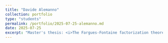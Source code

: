 ```yaml
---
title: "Davide Alemanno"
collection: portfolio
type: "students"
permalink: /portfolio/2025-07-25-alemanno.md
date: 2025-07-25
excerpt: "Master's thesis: <i>The Fargues-Fontaine factorization theorem</i>. (UniPD)"
---
```


